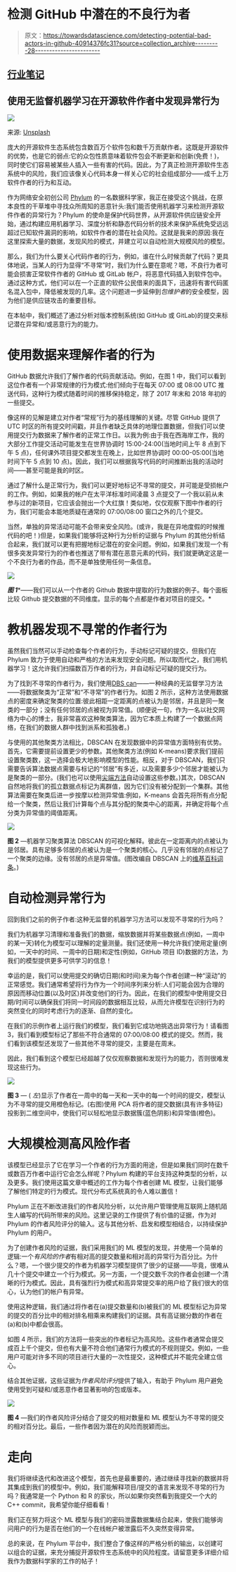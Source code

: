# 检测 GitHub 中潜在的不良行为者

> 原文：<https://towardsdatascience.com/detecting-potential-bad-actors-in-github-40914376fc31?source=collection_archive---------28----------------------->

## [行业笔记](https://towardsdatascience.com/tagged/notes-from-industry)

## 使用无监督机器学习在开源软件作者中发现异常行为

![](img/dae887019038fcd4ff3a0d0247c6623c.png)

来源: [Unsplash](https://unsplash.com/photos/WDbuusPOnkM)

庞大的开源软件生态系统包含数百万个软件包和数千万贡献作者。这既是开源软件的优势，也是它的弱点:它的众包性质意味着软件包会不断更新和创新(免费！)，同时使它们容易被某些人插入一些有害的代码。因此，为了真正检测开源软件生态系统中的风险，我们应该像关心代码本身一样关心它的社会组成部分——成千上万软件作者的行为和互动。

作为网络安全初创公司 [Phylum](https://phylum.io/) 的一名数据科学家，我正在接受这个挑战，在原本良性的干草堆中寻找众所周知的恶意针头:我们能否使用机器学习来检测开源软件作者的异常行为？Phylum 的使命是保护代码世界，从开源软件供应链安全开始，通过构建应用机器学习、深度分析和静态代码分析的技术来保护系统免受远远超过已知软件漏洞的影响，如软件作者的潜在社会风险。这就是我来的原因:我在这里探索大量的数据，发现风险的模式，并建立可以自动检测大规模风险的模型。

那么，我们为什么要关心代码作者的行为，例如，谁在什么时候贡献了代码？更具体地说，当某人的行为显得“不寻常”时，我们为什么要在意呢？嗯，不良行为者可能会损害正常软件作者的 GitHub 或 GitLab 帐户，将恶意代码插入到软件包中。通过这种方式，他们可以在一个正直的软件公民借来的面具下，迅速将有害代码匿名混入包中，降低被发现的几率。这个问题进一步延伸到*包维护者*的安全模型，因为他们是供应链攻击的重要目标。

在本帖中，我们概述了通过分析对版本控制系统(如 GitHub 或 GitLab)的提交来标记潜在异常和/或恶意行为的能力。

# 使用数据来理解作者的行为

GitHub 数据允许我们了解作者的代码贡献活动。例如，在图 1 中，我们可以看到这位作者有一个非常规律的行为模式:他们倾向于在每天 07:00 或 08:00 UTC 推送代码，这种行为模式随着时间的推移保持稳定，除了 2017 年末和 2018 年初的一些提交。

像这样的见解是建立对作者“常规”行为的基线理解的关键。尽管 GitHub 提供了 UTC 时区的所有提交时间戳，并且作者缺乏具体的地理位置数据，但我们可以使用提交行为数据来了解作者的正常工作日。以我为例:由于我在西海岸工作，我的大部分工作提交活动可能发生在世界协调时 15:00-24:00(当地时间上午 8 点到下午 5 点)，任何课外项目提交都发生在晚上，比如世界协调时 00:00-05:00(当地时间下午 5 点到 10 点)。因此，我们可以根据我写代码的时间推断出我的活动时间——甚至可能是我的时区。

通过了解什么是正常行为，我们可以更好地标记不寻常的提交，并可能是受损帐户的工作。例如，如果我的帐户在太平洋标准时间凌晨 3 点提交了一个我以前从未参与过的新项目，它应该会抛出一个大红旗！类似地，仅仅观察下图中作者的行为，我们可能会本能地质疑在通常的 07:00/08:00 窗口之外的几个提交。

当然，单独的异常活动可能不会带来安全风险。(或许，我是在异地度假的时候推代码的吧！)但是，如果我们能够将这种行为分析的证据与 Phylum 的其他分析结合起来，我们就可以更有把握地标记潜在的安全问题。例如，如果我们发现一个有很多突发异常行为的作者也推送了带有潜在恶意元素的代码，我们就更确定这是一个不良行为者的作品，而不是单独使用任何一条信息。

![](img/bfd725bfff2190ec5688152913235319.png)

***图 1****——我们可以从一个作者的 Github 数据中提取的行为数据的例子。每个面板比较 Github 提交数据的不同维度。显示的每个点都是作者对项目的提交。*

# 教机器发现不寻常的作者行为

虽然我们当然可以手动检查每个作者的行为，手动标记可疑的提交，但我们在 Phylum 致力于使用自动和严格的方法来发现安全问题。所以取而代之，我们用机器学习！这允许我们扫描数百万作者的行为，并自动标记可疑的提交行为。

为了找到不寻常的作者行为，我们使用[DBS can](https://en.wikipedia.org/wiki/DBSCAN)——一种经典的无监督学习方法——将数据聚类为“正常”和“不寻常”的作者行为。如图 2 所示，这种方法使用数据点的密度来确定聚类的位置:彼此相距一定距离的点被认为是邻居，并且是同一聚类的一部分；没有任何邻居的点被视为异常值。(顺便说一句，作为一名以社交网络为中心的博士，我非常喜欢这种聚类算法，因为它本质上构建了一个数据点网络，在我们的数据人群中找到派系和孤独者。)

与使用的其他聚类方法相比，DBSCAN 在发现数据中的异常值方面特别有优势。首先，它需要提前设置更少的参数。其他聚类方法(例如 K-means)要求我们提前设置聚类数，这一选择会极大地影响模型的性能。相反，对于 DBSCAN，我们只需要告诉算法数据点需要与标记的“邻居”有多近，以及需要多少个邻居才能被认为是聚类的一部分。(我们也可以使用[尖端方法](https://iopscience.iop.org/article/10.1088/1755-1315/31/1/012012)自动设置这些参数。)其次，DBSCAN 自然地将我们的孤立数据点标记为离群值，因为它们没有被分配到一个集群。其他算法需要在聚类后进一步按摩以检测异常值:例如，K-means 会首先将所有点分配给一个聚类，然后让我们计算每个点与其分配的聚类中心的距离，并确定将每个点分类为异常值的阈值距离。

![](img/f65df7b64cb4572cc01e9fb3fa0c1940.png)

**图 2** —机器学习聚类算法 DBSCAN 的可视化解释。彼此在一定距离内的点被认为是邻居。具有足够多邻居的点被认为是一个聚类的核心。几乎没有邻居的点标记了一个聚类的边缘。没有邻居的点是异常值。(图改编自 DBSCAN 上的[维基百科词条](https://en.wikipedia.org/wiki/DBSCAN)。)

# 自动检测异常行为

回到我们之前的例子作者:这种无监督的机器学习方法可以发现不寻常的行为吗？

我们为机器学习清理和准备我们的数据，缩放数据并将某些数据点(例如，一周中的某一天)转化为模型可以理解的定量测量。我们还使用一种允许我们使用定量(例如，一天中的时间、一周中的日期)和定性(例如，GitHub 项目 ID)数据的方法，为我们的模型提供更多可供学习的信息！

幸运的是，我们可以使用提交的确切日期(和时间)来为每个作者创建一种“滚动”的正常感觉。我们通常希望将行为作为一个时间序列来分析:人们可能会因为合理的原因而移动位置(以及时区)并改变他们的行为。因此，在我们的模型中使用提交日期/时间可以确保我们将同一时间段的数据相互比较，从而允许模型在识别行为的突然变化的同时考虑行为的逐渐、自然的变化。

在我们的示例作者上运行我们的模型，我们看到它成功地挑选出异常行为！请看图 3，我们看到模型标记了那些不符合通常的 07:00/08:00 模式的提交。然而，我们看到该模型还发现了一些其他不寻常的提交，主要是在周末。

因此，我们看到这个模型已经超越了仅仅观察数据和发现行为的能力，否则很难发现这些行为。

![](img/85cc510550256530609071fa8f153355.png)

**图 3** — ( *左*)显示了作者在一周中的每一天和一天中的每一个时间的提交，模型认为不寻常的提交用橙色标记。(右图)使用 PCA 将作者的提交数据(具有许多特征)投影到二维空间中，使我们可以轻松地显示数据簇(蓝色阴影)和异常值(橙色)。

# 大规模检测高风险作者

该模型已经显示了它在学习一个作者的行为方面的用途，但是如果我们同时在数千或数百万作者中运行它会怎么样呢？Phylum 构建的平台支持这种类型的分析，以及更多。我们使用这篇文章中概述的工作为每个作者创建 ML 模型，让我们能够了解他们特定的行为模式。现代分布式系统真的令人难以置信！

Phylum 正在不断改进我们的作者风险分析，以允许用户管理使用互联网上随机陌生人编写的代码所带来的风险。这里记录的工作提供了有价值的证据，作为对 Phylum 的作者风险评分的输入。这与其他分析、启发和模型相结合，以持续保护 Phylum 的用户。

为了创建作者风险的证据，我们采用我们的 ML 模型的发现，并使用一个简单的逻辑:一个*有风险的作者*有相对高的提交数量和相对高的异常行为百分比。为什么？嗯，一个很少提交的作者为机器学习模型提供了很少的证据——毕竟，很难从几十个提交中建立一个行为模式。另一方面，一个提交数千次的作者会创建一个清晰的行为模式。因此，具有强烈行为模式和高异常提交率的用户给了我们很大的信心，认为他们的帐户有异常。

使用这种逻辑，我们通过将作者在(a)提交数量和(b)被我们的 ML 模型标记为异常的提交的百分比中的相对排名相乘来构建我们的证据。具有高证据分数的作者在(a)和(b)中都会很高。

如图 4 所示，我们的方法将一些突出的作者标记为高风险。这些作者通常会提交成百上千个提交，但也有大量不符合他们通常行为模式的不规则提交。例如，一些用户可能对许多不同的项目进行大量的一次性提交，这种模式并不能完全建立信心。

结合其他证据，这些证据为*作者风险评分*提供了输入，有助于 Phylum 用户避免使用受到可疑和/或恶意作者显著影响的包或版本。

![](img/eea8b0b9fa8865412894650af357d78a.png)

**图 4** —我们的作者风险评分结合了提交的相对数量和 ML 模型认为不寻常的提交的相对百分比。最后，一些作者因为潜在的风险而脱颖而出。

# 走向

我们将继续迭代和改进这个模型，首先也是最重要的，通过继续寻找新的数据并将其集成到我们的模型中。例如，我们能解释项目/提交的语言来发现不寻常的行为吗？我通常是一个 Python 和 R 的家伙，所以如果你突然看到我提交一个大的 C++ commit，我希望你能仔细看看！

我们正在努力将这个 ML 模型与我们的密码泄露数据集结合起来，使我们能够询问用户的行为是否在他们的一个在线帐户被泄露后不久突然变得异常。

总的来说，在 Phylum 平台中，我们整合了像这样的严格分析的输出，以创建可以组合的证据，来充分捕捉开源软件生态系统中的风险程度。请留意更多详细介绍我作为数据科学家的工作的帖子！